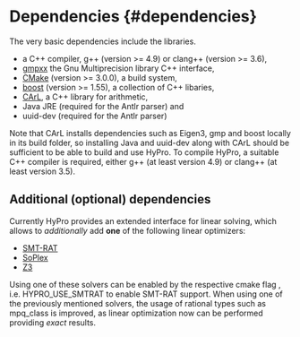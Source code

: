 Dependencies {#dependencies}
============

The very basic dependencies include the libraries.

- a C++ compiler, g++ (version >= 4.9) or clang++ (version >= 3.6),
- [gmpxx](https://gmplib.org/) the Gnu Multiprecision library C++ interface,
- [CMake](https://cmake.org/) (version >= 3.0.0), a build system,
- [boost](http://www.boost.org/) (version >= 1.55), a collection of C++ libaries,
- [CArL](https://github.com/smtrat/carl), a C++ library for arithmetic,
- Java JRE (required for the Antlr parser) and
- uuid-dev (required for the Antlr parser)

Note that CArL installs dependencies such as Eigen3, gmp and boost locally in its build folder, so installing Java and uuid-dev along with CArL should be sufficient to be able to build and use HyPro.
To compile HyPro, a suitable C++ compiler is required, either g++ (at least version 4.9) or clang++ (at least version 3.5).

Additional (optional) dependencies
----------------------------------

Currently HyPro provides an extended interface for linear solving, which allows to _additionally_ add __one__ of the following linear optimizers:

- [SMT-RAT](https://github.com/smtrat/smtrat)
- [SoPlex](http://soplex.zib.de/)
- [Z3](https://github.com/Z3Prover/z3)

Using one of these solvers can be enabled by the respective cmake flag , i.e. HYPRO_USE_SMTRAT to enable SMT-RAT support. When using one of the previously mentioned solvers, the usage of rational types such as mpq_class is improved, as linear optimization now can be performed providing _exact_ results.
